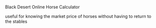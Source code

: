 Black Desert Online Horse Calculator

useful for knowing the market price of horses without having to return to the stables

